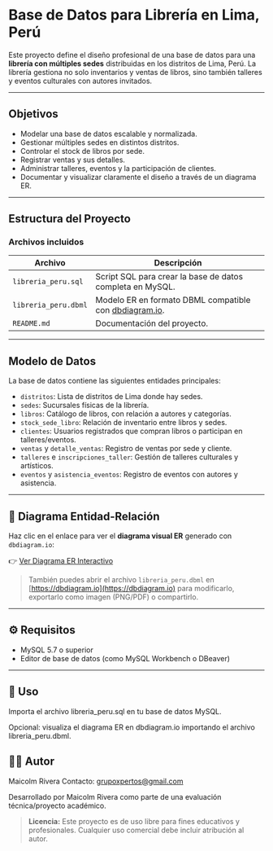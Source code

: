 # Base de Datos para Librería en Lima, Perú

Este proyecto define el diseño profesional de una base de datos para una **librería con múltiples sedes** distribuidas en los distritos de Lima, Perú. La librería gestiona no solo inventarios y ventas de libros, sino también talleres y eventos culturales con autores invitados.

---

## Objetivos

- Modelar una base de datos escalable y normalizada.
- Gestionar múltiples sedes en distintos distritos.
- Controlar el stock de libros por sede.
- Registrar ventas y sus detalles.
- Administrar talleres, eventos y la participación de clientes.
- Documentar y visualizar claramente el diseño a través de un diagrama ER.

---

## Estructura del Proyecto

### Archivos incluidos

| Archivo                  | Descripción |
|--------------------------|-------------|
| `libreria_peru.sql`      | Script SQL para crear la base de datos completa en MySQL. |
| `libreria_peru.dbml`     | Modelo ER en formato DBML compatible con [dbdiagram.io](https://dbdiagram.io). |
| `README.md`              | Documentación del proyecto. |

---

## Modelo de Datos

La base de datos contiene las siguientes entidades principales:

- `distritos`: Lista de distritos de Lima donde hay sedes.
- `sedes`: Sucursales físicas de la librería.
- `libros`: Catálogo de libros, con relación a autores y categorías.
- `stock_sede_libro`: Relación de inventario entre libros y sedes.
- `clientes`: Usuarios registrados que compran libros o participan en talleres/eventos.
- `ventas` y `detalle_ventas`: Registro de ventas por sede y cliente.
- `talleres` e `inscripciones_taller`: Gestión de talleres culturales y artísticos.
- `eventos` y `asistencia_eventos`: Registro de eventos con autores y asistencia.

---

## 🧭 Diagrama Entidad-Relación

Haz clic en el enlace para ver el **diagrama visual ER** generado con `dbdiagram.io`:

👉 [Ver Diagrama ER Interactivo](https://dbdiagram.io/d/libreria-peru)

> También puedes abrir el archivo `libreria_peru.dbml` en [https://dbdiagram.io](https://dbdiagram.io) para modificarlo, exportarlo como imagen (PNG/PDF) o compartirlo.

---

## ⚙️ Requisitos

- MySQL 5.7 o superior
- Editor de base de datos (como MySQL Workbench o DBeaver)

---

## 🚀 Uso


Importa el archivo libreria_peru.sql en tu base de datos MySQL.

Opcional: visualiza el diagrama ER en dbdiagram.io importando el archivo libreria_peru.dbml.


## 👨‍💻 Autor

Maicolm Rivera
Contacto: grupoxpertos@gmail.com

Desarrollado por Maicolm Rivera como parte de una evaluación técnica/proyecto académico.  


> **Licencia:** Este proyecto es de uso libre para fines educativos y profesionales. Cualquier uso comercial debe incluir atribución al autor.